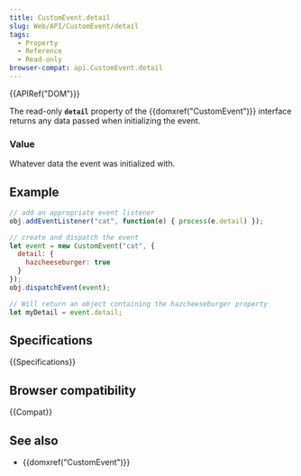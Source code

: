```yaml
---
title: CustomEvent.detail
slug: Web/API/CustomEvent/detail
tags:
  - Property
  - Reference
  - Read-only
browser-compat: api.CustomEvent.detail
---
```

{{APIRef("DOM")}}

The  read-only **`detail`** property of the {{domxref("CustomEvent")}} interface
returns any data passed when initializing the event.

### Value

Whatever data the event was initialized with.

## Example

```js
// add an appropriate event listener
obj.addEventListener("cat", function(e) { process(e.detail) });

// create and dispatch the event
let event = new CustomEvent("cat", {
  detail: {
    hazcheeseburger: true
  }
});
obj.dispatchEvent(event);

// Will return an object containing the hazcheeseburger property
let myDetail = event.detail;
```

## Specifications

{{Specifications}}

## Browser compatibility

{{Compat}}

## See also

- {{domxref("CustomEvent")}}
